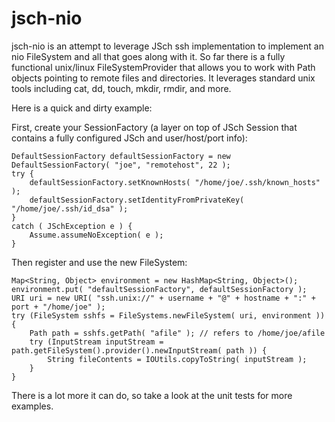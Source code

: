 jsch-nio
========
jsch-nio is an attempt to leverage JSch ssh implementation to implement an nio FileSystem and all that goes along with it.  So far there is a fully functional unix/linux FileSystemProvider that allows you to work with Path objects pointing to remote files and directories.  It leverages standard unix tools including cat, dd, touch, mkdir, rmdir, and more.

Here is a quick and dirty example:

First, create your SessionFactory (a layer on top of JSch Session that contains a fully configured JSch and user/host/port info):

    DefaultSessionFactory defaultSessionFactory = new DefaultSessionFactory( "joe", "remotehost", 22 );
    try {
        defaultSessionFactory.setKnownHosts( "/home/joe/.ssh/known_hosts" );
        defaultSessionFactory.setIdentityFromPrivateKey( "/home/joe/.ssh/id_dsa" );
    }
    catch ( JSchException e ) {
        Assume.assumeNoException( e );
    }

Then register and use the new FileSystem:

    Map<String, Object> environment = new HashMap<String, Object>();
    environment.put( "defaultSessionFactory", defaultSessionFactory );
    URI uri = new URI( "ssh.unix://" + username + "@" + hostname + ":" + port + "/home/joe" );
    try (FileSystem sshfs = FileSystems.newFileSystem( uri, environment )) {
        Path path = sshfs.getPath( "afile" ); // refers to /home/joe/afile
        try (InputStream inputStream = path.getFileSystem().provider().newInputStream( path )) {
            String fileContents = IOUtils.copyToString( inputStream );
        }
    }

There is a lot more it can do, so take a look at the unit tests for more examples.
